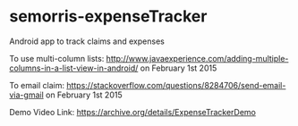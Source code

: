 # semorris-expenseTracker
Android app to track claims and expenses

To use multi-column lists:
http://www.javaexperience.com/adding-multiple-columns-in-a-list-view-in-android/
on February 1st 2015

To email claim:
https://stackoverflow.com/questions/8284706/send-email-via-gmail
on February 1st 2015


Demo Video Link:
https://archive.org/details/ExpenseTrackerDemo

